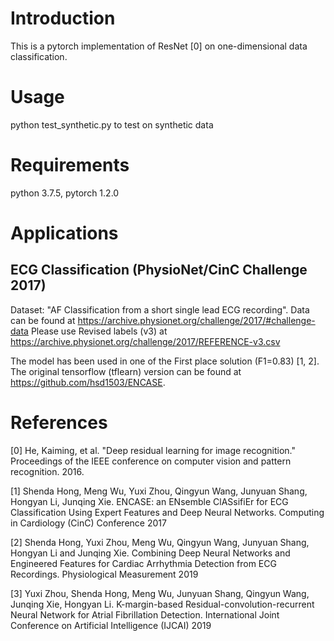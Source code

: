# Introduction

This is a pytorch implementation of ResNet [0] on one-dimensional data classification. 

# Usage

python test_synthetic.py to test on synthetic data

# Requirements

python 3.7.5, pytorch 1.2.0


# Applications

## ECG Classification (PhysioNet/CinC Challenge 2017)

Dataset: "AF Classification from a short single lead ECG recording". Data can be found at https://archive.physionet.org/challenge/2017/#challenge-data Please use Revised labels (v3) at https://archive.physionet.org/challenge/2017/REFERENCE-v3.csv

The model has been used in one of the First place solution (F1=0.83) [1, 2]. The original tensorflow (tflearn) version can be found at https://github.com/hsd1503/ENCASE. 



# References

[0] He, Kaiming, et al. "Deep residual learning for image recognition." Proceedings of the IEEE conference on computer vision and pattern recognition. 2016.

[1] Shenda Hong, Meng Wu, Yuxi Zhou, Qingyun Wang, Junyuan Shang, Hongyan Li, Junqing Xie. ENCASE: an ENsemble ClASsifiEr for ECG Classification Using Expert Features and Deep Neural Networks. Computing in Cardiology (CinC) Conference 2017

[2] Shenda Hong, Yuxi Zhou, Meng Wu, Qingyun Wang, Junyuan Shang, Hongyan Li and Junqing Xie. Combining Deep Neural Networks and Engineered Features for Cardiac Arrhythmia Detection from ECG Recordings. Physiological Measurement 2019

[3] Yuxi Zhou, Shenda Hong, Meng Wu, Junyuan Shang, Qingyun Wang, Junqing Xie, Hongyan Li. K-margin-based Residual-convolution-recurrent Neural Network for Atrial Fibrillation Detection. International Joint Conference on Artificial Intelligence (IJCAI) 2019
